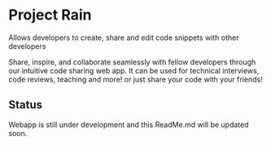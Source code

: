 # Project Rain

Allows developers to create, share and edit code snippets with other developers

Share, inspire, and collaborate seamlessly with fellow developers through our intuitive code sharing web app.
It can be used for technical interviews, code reviews, teaching and more! or just share your code with your friends!

## Status

Webapp is still under development and this ReadMe.md will be updated soon.